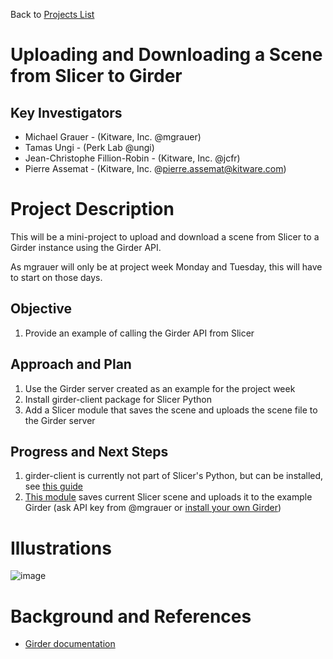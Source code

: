 Back to [Projects List](../../README.md#ProjectsList)

# Uploading and Downloading a Scene from Slicer to Girder

## Key Investigators

- Michael Grauer - (Kitware, Inc. @mgrauer)
- Tamas Ungi - (Perk Lab @ungi)
- Jean-Christophe Fillion-Robin - (Kitware, Inc. @jcfr)
- Pierre Assemat - (Kitware, Inc. @pierre.assemat@kitware.com)

# Project Description

This will be a mini-project to upload and download a scene from Slicer to a Girder instance using the Girder API.

As mgrauer will only be at project week Monday and Tuesday, this will have to start on those days.

## Objective

1. Provide an example of calling the Girder API from Slicer

## Approach and Plan

1. Use the Girder server created as an example for the project week
2. Install girder-client package for Slicer Python
3. Add a Slicer module that saves the scene and uploads the scene file to the Girder server

## Progress and Next Steps

1. girder-client is currently not part of Slicer's Python, but can be installed, see [this guide](https://github.com/ungi/SlicerGirderExample/wiki)
2. [This module](https://github.com/ungi/SlicerGirderExample) saves current Slicer scene and uploads it to the example Girder (ask API key from @mgrauer or [install your own Girder](https://girder.readthedocs.io/en/latest/installation.html))

# Illustrations

<!--Add pictures and links to videos that demonstrate what has been accomplished.-->
![image](https://raw.githubusercontent.com/Pierre-Assemat/Slicer-Project-Week-2018/b48b5047d849c9582b170ec53cf0f905a838853d/Screenshot-2018-1-11%20Girder%20-%20REST%20API%20Documentation.png)

# Background and References

- [Girder documentation](https://girder.readthedocs.io/en/latest/index.html)
